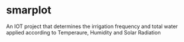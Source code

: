 # smarplot
An IOT project that determines the irrigation frequency and total water applied according to Temperaure, Humidity and Solar Radiation
